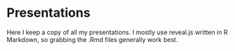 # Presentations

Here I keep a copy of all my presentations. I mostly use reveal.js written in R Markdown, so grabbing the .Rmd files generally work best.
